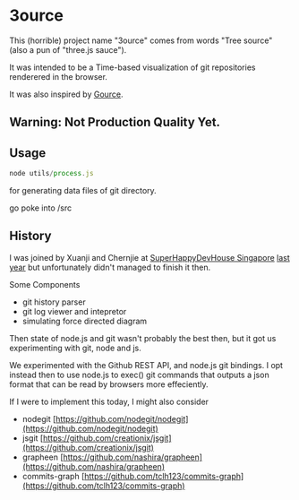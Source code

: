 3ource
======

This (horrible) project name "3ource" comes from words "Tree source" (also a pun of "three.js sauce").

It was intended to be a Time-based visualization of git repositories renderered in the browser.

It was also inspired by [Gource](https://code.google.com/p/gource/).

## Warning: Not Production Quality Yet.

## Usage


```js
node utils/process.js
```
for generating data files of git directory.

go poke into /src

## History

I was joined by Xuanji and Chernjie at [SuperHappyDevHouse Singapore](https://www.facebook.com/shdhsg) [last year](http://www.superhappydevhouse.sg/w/page/65152011/SHDH%203%20Current%20Projects) but unfortunately didn't managed to finish it then.

Some Components
- git history parser
- git log viewer and intepretor
- simulating force directed diagram

Then state of node.js and git wasn't probably the best then, but it got us experimenting with git, node and js. 

We experimented with the Github REST API, and node.js git bindings. I opt instead then to use node.js to exec() git commands that outputs a json format that can be read by browsers more effeciently.

If I were to implement this today, I might also consider
- nodegit [https://github.com/nodegit/nodegit](https://github.com/nodegit/nodegit)
- jsgit [https://github.com/creationix/jsgit](https://github.com/creationix/jsgit)
- grapheen [https://github.com/nashira/grapheen](https://github.com/nashira/grapheen)
- commits-graph [https://github.com/tclh123/commits-graph](https://github.com/tclh123/commits-graph)